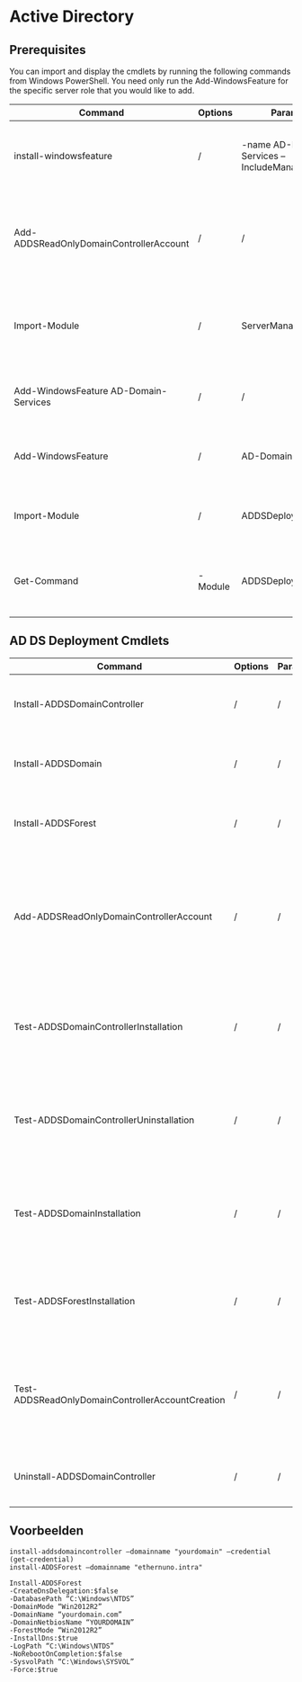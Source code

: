 # Active Directory

## Prerequisites

You can import and display the cmdlets by running the following commands from Windows PowerShell. You need only run the Add-WindowsFeature for the specific server role that you would like to add.

|Command|Options  |Parameters  |Description |
|--------|---------|------------|------------|
|install-windowsfeature |/|-name AD-Domain-Services –IncludeManagementTools|This command will extract all required binary files and start the installation procedure|
|Add-ADDSReadOnlyDomainControllerAccount|/|/|Creates a read-only domain controller (RODC) account that can be used to install an RODC in Active Directory.|
|Import-Module|/|ServerManager|Imports the Server Manager module that provides the Add-WindowsFeature cmdlet.|
|Add-WindowsFeature AD-Domain-Services|/|/|Adds the Active Directory Domain Services binaries.|
|Add-WindowsFeature|/|AD-Domain-Services|Adds the Active Directory Domain Services binaries.|
|Import-Module|/|ADDSDeployment|Imports the AD DS Deployment module that provides the above cmdlets.|
|Get-Command|-Module|ADDSDeployment|Displays all the above cmdlets that are associated with AD DS Deployment.|

## AD DS Deployment Cmdlets

|Command|Options  |Parameters  |Description |
|--------|---------|------------|------------|
|Install-ADDSDomainController|/|/|Installs a domain controller in Active Directory.|
|Install-ADDSDomain|/|/|Installs a new Active Directory domain configuration.|
|Install-ADDSForest|/|/|Installs a new Active Directory forest configuration.|
|Add-ADDSReadOnlyDomainControllerAccount|/|/|Creates a read-only domain controller (RODC) account that can be used to install an RODC in Active Directory.|
|Test-ADDSDomainControllerInstallation|/|/|Runs the prerequisites (only) for installing a domain controller in Active Directory.|
|Test-ADDSDomainControllerUninstallation|/|/|Runs the prerequisites (only) for uninstalling a domain controller in Active Directory.|
|Test-ADDSDomainInstallation|/|/|Runs the prerequisites (only) for installing a new Active Directory domain configuration.|
|Test-ADDSForestInstallation|/|/|Runs the prerequisites (only) for installing a new forest in Active Directory.|
|Test-ADDSReadOnlyDomainControllerAccountCreation|/|/|Runs the prerequisites (only) for adding a read-only domain controller (RODC) account.|
|Uninstall-ADDSDomainController|/|/|Uninstalls a domain controller in Active Directory.|

## Voorbeelden
    install-addsdomaincontroller –domainname "yourdomain" –credential (get-credential)
    install-ADDSForest –domainname "ethernuno.intra"

    Install-ADDSForest
    -CreateDnsDelegation:$false
    -DatabasePath “C:\Windows\NTDS”
    -DomainMode “Win2012R2”
    -DomainName “yourdomain.com”
    -DomainNetbiosName “YOURDOMAIN”
    -ForestMode “Win2012R2”
    -InstallDns:$true
    -LogPath “C:\Windows\NTDS”
    -NoRebootOnCompletion:$false
    -SysvolPath “C:\Windows\SYSVOL”
    -Force:$true





	




	

